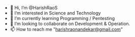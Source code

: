 - 👋 Hi, I’m @HarishRaoS 
- 👀 I’m interested in Science and Technology 
- 🌱 I’m currently learning Programming / Pentesting 
- 🤝 I’m looking to collaborate on Development & Operation.
- 📫 How to reach me "harishraonandekar@gmail.com"
<!---
HarishRaoS/HarishRaoS is a ✨ special ✨ repository because its `README.md` (this file) appears on your GitHub profile.
You can click the Preview link to take a look at your changes.
--->
